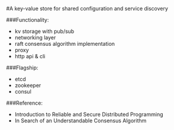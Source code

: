 #A key-value store for shared configuration and service discovery

###Functionality:
- kv storage with pub/sub
- networking layer
- raft consensus algorithm implementation
- proxy
- http api & cli

###Flagship:
- etcd
- zookeeper
- consul

###Reference:
- Introduction to Reliable and Secure Distributed Programming
- In Search of an Understandable Consensus Algorithm
